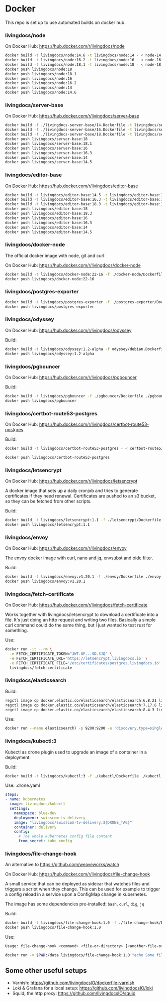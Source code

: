 # Docker

This repo is set up to use automated builds on docker hub.

### livingdocs/node

On Docker Hub: https://hub.docker.com/r/livingdocs/node

```sh
docker build -t livingdocs/node:14.6 -t livingdocs/node:14 - < node-14.Dockerfile
docker build -t livingdocs/node:16.2 -t livingdocs/node:16 - < node-16.Dockerfile
docker build -t livingdocs/node:18.1 -t livingdocs/node:18 - < node-18.Dockerfile
docker push livingdocs/node:18
docker push livingdocs/node:18.1
docker push livingdocs/node:16
docker push livingdocs/node:16.2
docker push livingdocs/node:14
docker push livingdocs/node:14.6
```

### livingdocs/server-base

On Docker Hub: https://hub.docker.com/r/livingdocs/server-base

```sh
docker build -f ./livingdocs-server-base/14.Dockerfile -t livingdocs/server-base:14.5 -t livingdocs/server-base:14 ./livingdocs-server-base
docker build -f ./livingdocs-server-base/16.Dockerfile -t livingdocs/server-base:16.3 -t livingdocs/server-base:16 ./livingdocs-server-base
docker build -f ./livingdocs-server-base/18.Dockerfile -t livingdocs/server-base:18.1 -t livingdocs/server-base:18 ./livingdocs-server-base
docker push livingdocs/server-base:18
docker push livingdocs/server-base:18.1
docker push livingdocs/server-base:16
docker push livingdocs/server-base:16.3
docker push livingdocs/server-base:14
docker push livingdocs/server-base:14.5
```

### livingdocs/editor-base

On Docker Hub: https://hub.docker.com/r/livingdocs/editor-base

```sh
docker build -t livingdocs/editor-base:14.5 -t livingdocs/editor-base:14 - < ./livingdocs-editor-base/14.Dockerfile
docker build -t livingdocs/editor-base:16.3 -t livingdocs/editor-base:16 - < ./livingdocs-editor-base/16.Dockerfile
docker build -t livingdocs/editor-base:18.3 -t livingdocs/editor-base:18 - < ./livingdocs-editor-base/18.Dockerfile
docker push livingdocs/editor-base:18
docker push livingdocs/editor-base:18.3
docker push livingdocs/editor-base:16
docker push livingdocs/editor-base:16.3
docker push livingdocs/editor-base:14
docker push livingdocs/editor-base:14.5
```

### livingdocs/docker-node

The official docker image with node, git and curl

On Docker Hub: https://hub.docker.com/r/livingdocs/docker-node

```sh
docker build -t livingdocs/docker-node:22-16 -f ./docker-node/Dockerfile ./docker-node
docker push livingdocs/docker-node:22-16
```

### livingdocs/postgres-exporter

```sh
docker build -t livingdocs/postgres-exporter -f ./postgres-exporter/Dockerfile ./postgres-exporter
docker push livingdocs/postgres-exporter
```

### livingdocs/odyssey

On Docker Hub: https://hub.docker.com/r/livingdocs/odyssey

Build:
```sh
docker build -t livingdocs/odyssey:1.2-alpha -f odyssey/debian.Dockerfile ./odyssey
docker push livingdocs/odyssey:1.2-alpha
```

### livingdocs/pgbouncer

On Docker Hub: https://hub.docker.com/r/livingdocs/pgbouncer

Build:
```sh
docker build -t livingdocs/pgbouncer -f ./pgbouncer/Dockerfile ./pgbouncer
docker push livingdocs/pgbouncer
```

### livingdocs/certbot-route53-postgres

On Docker Hub: https://hub.docker.com/r/livingdocs/certbot-route53-postgres

Build:
```sh
docker build -t livingdocs/certbot-route53-postgres - < certbot-route53-postgres.Dockerfile

docker push livingdocs/certbot-route53-postgres
```

### livingdocs/letsencrypt

On Docker Hub: https://hub.docker.com/r/livingdocs/letsencrypt

A docker image that sets up a daily cronjob and tries to generate certificates if they need renewal.
Certificates are pushed to an s3 bucket, so they can be fetched from other scripts.

Build:
```sh
docker build -t livingdocs/letsencrypt:1.1 -f ./letsencrypt/Dockerfile ./letsencrypt
docker push livingdocs/letsencrypt:1.1
```


### livingdocs/envoy

On Docker Hub: https://hub.docker.com/r/livingdocs/envoy

The envoy docker image with curl, nano and jq, envsubst and [oidc filter](https://github.com/dgn/oidc-filter).

Build:
```sh
docker build -t livingdocs/envoy:v1.20.1 -f ./envoy/Dockerfile ./envoy
docker push livingdocs/envoy:v1.20.1
```


### livingdocs/fetch-certificate

On Docker Hub: https://hub.docker.com/r/livingdocs/fetch-certificate

Works together with livingdocs/letsencrypt to download a certificate into a file.
It's just doing an http request and writing two files. Basically a simple curl command could
do the same thing, but I just wanted to test rust for something.

Use:
```sh
docker run -it --rm \
  -e FETCH_CERTIFICATE_TOKEN="JWT.GF...SD.SJQ" \
  -e FETCH_CERTIFICATE_URL='https://letsencrypt.livingdocs.io' \
  -e FETCH_CERTIFICATE_FILE='/etc/certificates/postgres.livingdocs.io' \
  livingdocs/fetch-certificate
```

### livingdocs/elasticsearch

Build:
```sh
regctl image cp docker.elastic.co/elasticsearch/elasticsearch:6.8.21 livingdocs/elasticsearch:6.8.21
regctl image cp docker.elastic.co/elasticsearch/elasticsearch:7.17.6 livingdocs/elasticsearch:7.17.6
regctl image cp docker.elastic.co/elasticsearch/elasticsearch:8.4.3 livingdocs/elasticsearch:8.4.3
```

Use:
```sh
docker run --name elasticsearch7 -p 9200:9200 -e 'discovery.type=single-node' livingdocs/elasticsearch:7.10.2
```


### livingdocs/kubectl:3

Kubectl as drone plugin used to upgrade an image of a container in a deployment.

Build:
```sh
docker build -t livingdocs/kubectl:3 -f ./kubectl/Dockerfile ./kubectl
```

Use: .drone.yaml
```yaml
steps:
- name: kubernetes
  image: livingdocs/kubectl
  settings:
    namespace: blue-dev
    deployment: swisscom-tv-delivery
    image: "livingdocs/swisscom-tv-delivery:${DRONE_TAG}"
    container: delivery
    config:
      # The whole kubernetes config file content
      from_secret: kube_config
```


### livingdocs/file-change-hook

An alternative to https://github.com/weaveworks/watch

On Docker Hub: https://hub.docker.com/r/livingdocs/file-change-hook

A small service that can be deployed as sidecar that watches files and triggers
a script when they change. This can be used for example to trigger a config reload in a service
upon a ConfigMap change in kubernetes.

The image has some dependencies pre-installed: `bash`, `curl`, `dig`, `jq`

Build:
```sh
docker build -t livingdocs/file-change-hook:1.0 -f ./file-change-hook/Dockerfile ./file-change-hook
docker push livingdocs/file-change-hook:1.0
```

Use:
```sh
Usage: file-change-hook <command> <file-or-directory> [<another-file-or-directory>...]

docker run -v $PWD:/data livingdocs/file-change-hook:1.0 "echo Some file in /data changed" /data
```

## Some other useful setups

- Varnish: https://github.com/livingdocsIO/dockerfile-varnish
- Loki & Grafana for a local setup: https://github.com/livingdocsIO/loki
- Squid, the http proxy: https://github.com/livingdocsIO/squid

